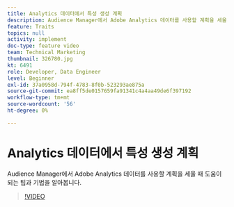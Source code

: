 ```yaml
---
title: Analytics 데이터에서 특성 생성 계획
description: Audience Manager에서 Adobe Analytics 데이터를 사용할 계획을 세울 때 도움이 되는 팁과 기법을 알아봅니다.
feature: Traits
topics: null
activity: implement
doc-type: feature video
team: Technical Marketing
thumbnail: 326780.jpg
kt: 6491
role: Developer, Data Engineer
level: Beginner
exl-id: 37a0958d-794f-4783-8f0b-523293ae875a
source-git-commit: ea8ff5de0157659fa91341c4a4aa49de6f397192
workflow-type: tm+mt
source-wordcount: '56'
ht-degree: 0%

---
```


# Analytics 데이터에서 특성 생성 계획

Audience Manager에서 Adobe Analytics 데이터를 사용할 계획을 세울 때 도움이 되는 팁과 기법을 알아봅니다.

>[!VIDEO](https://video.tv.adobe.com/v/326780/?quality=12&learn=on)
